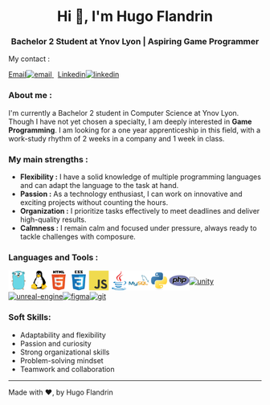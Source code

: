 <h1 align="center">Hi 👋, I'm Hugo Flandrin</h1>
<h3 align="center">Bachelor 2 Student at Ynov Lyon | Aspiring Game Programmer</h3>

My contact : 
<p>
<a href="mailto:hugoflandrinpro@gmail.com">Email<img src="https://www.svgrepo.com/show/14478/email.svg" alt="email" width="40" height="40"/> </a>
&nbsp;
<a href="https://www.linkedin.com/in/hugo-flandrin-104476294/">Linkedin<img src="https://cdn.jsdelivr.net/gh/devicons/devicon/icons/linkedin/linkedin-original.svg" alt="linkedin" width="40" height="40"/> </a>
</p>

<h3 align="left">About me :</h3>

<p>
I'm currently a Bachelor 2 student in Computer Science at Ynov Lyon. Though I have not yet chosen a specialty, I am deeply interested in <strong>Game Programming</strong>.  
I am looking for a one year apprenticeship in this field, with a work-study rhythm of 2 weeks in a company and 1 week in class. 
</p>

<h3 align="left">My main strengths :</h3>

- **Flexibility :** I have a solid knowledge of multiple programming languages and can adapt the language to the task at hand.  
- **Passion :** As a technology enthusiast, I can work on innovative and exciting projects without counting the hours.  
- **Organization :** I prioritize tasks effectively to meet deadlines and deliver high-quality results.  
- **Calmness :** I remain calm and focused under pressure, always ready to tackle challenges with composure.  

<h3 align="left">Languages and Tools :</h3>

<p align="left" style="display: flex; align-items:center; flex-wrap: wrap;">
<a href="https://golang.org" target="_blank" rel="noreferrer"> <img src="https://raw.githubusercontent.com/devicons/devicon/master/icons/go/go-original.svg" alt="go" width="40" height="40"/> </a>
<a href="https://www.linux.org/" target="_blank" rel="noreferrer"> <img src="https://raw.githubusercontent.com/devicons/devicon/master/icons/linux/linux-original.svg" alt="linux" width="40" height="40"/> </a>
<a href="https://www.w3.org/html/" target="_blank" rel="noreferrer"> <img src="https://raw.githubusercontent.com/devicons/devicon/master/icons/html5/html5-original-wordmark.svg" alt="html5" width="40" height="40"/> </a>
<a href="https://www.w3schools.com/css/" target="_blank" rel="noreferrer"> <img src="https://raw.githubusercontent.com/devicons/devicon/master/icons/css3/css3-original-wordmark.svg" alt="css3" width="40" height="40"/> </a>
<a href="https://developer.mozilla.org/en-US/docs/Web/JavaScript" target="_blank" rel="noreferrer"> <img src="https://raw.githubusercontent.com/devicons/devicon/master/icons/javascript/javascript-original.svg" alt="javascript" width="40" height="40"/> </a>
<a href="https://www.java.com" target="_blank" rel="noreferrer"> <img src="https://raw.githubusercontent.com/devicons/devicon/master/icons/java/java-original.svg" alt="java" width="40" height="40"/> </a>
<a href="https://www.mysql.com/" target="_blank" rel="noreferrer"> <img src="https://raw.githubusercontent.com/devicons/devicon/master/icons/mysql/mysql-original-wordmark.svg" alt="sql" width="40" height="40"/> </a>
<a href="https://www.python.org" target="_blank" rel="noreferrer"> <img src="https://raw.githubusercontent.com/devicons/devicon/master/icons/python/python-original.svg" alt="python" width="40" height="40"/> </a>
<a href="https://www.php.net" target="_blank" rel="noreferrer"> <img src="https://raw.githubusercontent.com/devicons/devicon/master/icons/php/php-original.svg" alt="php" width="40" height="40"/> </a>
<a href="https://www.unrealengine.com/" target="_blank" rel="noreferrer"> <img src="https://raw.githubusercontent.com/kenangundogan/fontisto/ab2364a6e61bd6e4af1cf62a167485d658911ded/icons/svg/brand/unity.svg" alt="unity" width="40" height="40"/> </a>
<a href="https://unity.com/" target="_blank" rel="noreferrer"> <img src="https://raw.githubusercontent.com/kenangundogan/fontisto/ab2364a6e61bd6e4af1cf62a167485d658911ded/icons/svg/brand/unreal-engine.svg" alt="unreal-engine" width="40" height="40"/> </a>
<a href="https://www.figma.com/" target="_blank" rel="noreferrer"> <img src="https://www.vectorlogo.zone/logos/figma/figma-icon.svg" alt="figma" width="40" height="40"/> </a>
<a href="https://git-scm.com/" target="_blank" rel="noreferrer"> <img src="https://www.vectorlogo.zone/logos/git-scm/git-scm-icon.svg" alt="git" width="40" height="40"/> </a>
</p>

<h3 align="left">Soft Skills:</h3>

- Adaptability and flexibility  
- Passion and curiosity  
- Strong organizational skills  
- Problem-solving mindset  
- Teamwork and collaboration  

---

Made with ❤, by Hugo Flandrin
